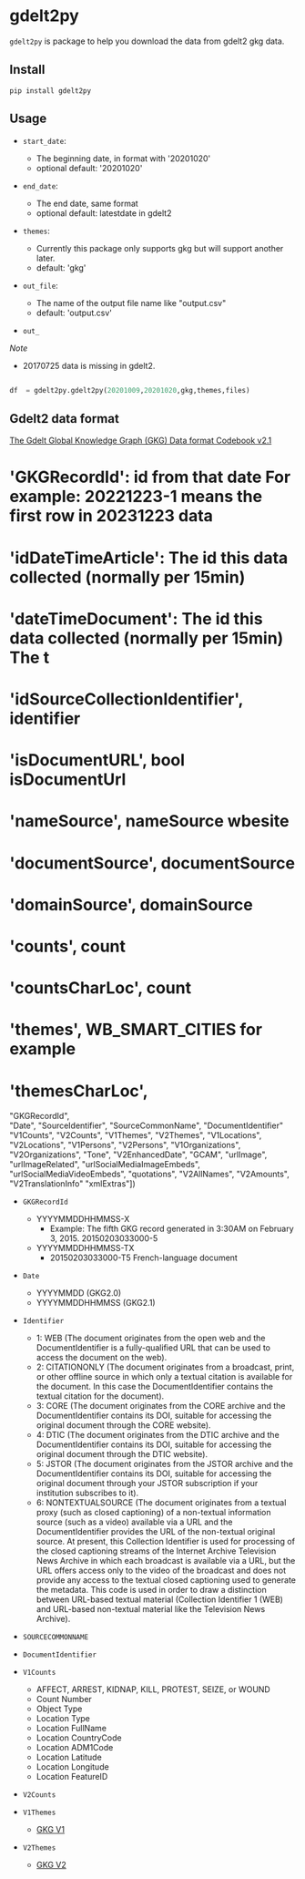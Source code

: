 # gdelt2py

`gdelt2py` is package to help you download the data from gdelt2 gkg data. 


## Install

`pip install gdelt2py`

## Usage

- `start_date`: 
    - The beginning date, in format with '20201020'
    - optional default: '20201020'

- `end_date`: 
    - The end date, same format
    - optional default: latestdate in gdelt2

- `themes`: 
    - Currently this package only supports gkg but will support another later.
    - default: 'gkg'

- `out_file`: 
    - The name of the output file name like "output.csv"
    - default: 'output.csv'

- `out_`

*Note*
- 20170725 data is missing in gdelt2.

```python

df  = gdelt2py.gdelt2py(20201009,20201020,gkg,themes,files)

```

## Gdelt2 data format

[The Gdelt Global Knowledge Graph (GKG) Data format Codebook v2.1](http://data.gdeltproject.org/documentation/GDELT-Global_Knowledge_Graph_Codebook-V2.1.pdf)

# 'GKGRecordId': id from that date For example: 20221223-1 means the first row in 20231223 data
# 'idDateTimeArticle': The id this data collected (normally per 15min)
# 'dateTimeDocument': The id this data collected (normally per 15min) The  t
# 'idSourceCollectionIdentifier',  identifier
# 'isDocumentURL',  bool isDocumentUrl 
# 'nameSource', nameSource wbesite
# 'documentSource', documentSource
# 'domainSource', domainSource
# 'counts', count
# 'countsCharLoc', count
# 'themes', WB_SMART_CITIES for example
# 'themesCharLoc',

"GKGRecordId",	
"Date",	
"SourceIdentifier",
"SourceCommonName",
"DocumentIdentifier"
"V1Counts",
"V2Counts",
"V1Themes",
"V2Themes",
"V1Locations",
"V2Locations",
"V1Persons",
"V2Persons",
"V1Organizations",
"V2Organizations",
"Tone",
"V2EnhancedDate",
"GCAM",
"urlImage",
"urlImageRelated",
"urlSocialMediaImageEmbeds",
"urlSocialMediaVideoEmbeds",
"quotations",
"V2AllNames",
"V2Amounts",
"V2TranslationInfo"
"xmlExtras"])


- `GKGRecordId`
    - YYYYMMDDHHMMSS-X
        - Example:  The fifth GKG record generated in 3:30AM on February 3, 2015. 20150203033000-5
    - YYYYMMDDHHMMSS-TX
        - 20150203033000-T5 French-language document

- `Date`
    - YYYYMMDD (GKG2.0)
    - YYYYMMDDHHMMSS (GKG2.1)

- `Identifier`
    - 1: WEB (The document originates from the open web and the DocumentIdentifier is a fully-qualified URL that can be used to access the document on the web).
    - 2: CITATIONONLY (The document originates from a broadcast, print, or other offline source in which only a textual citation is available for the document. In this case the DocumentIdentifier contains the textual citation for the document).
    - 3: CORE (The document originates from the CORE archive and the DocumentIdentifier contains its DOI, suitable for accessing the original document through the CORE website). 
    - 4: DTIC (The document originates from the DTIC archive and the DocumentIdentifier contains its DOI, suitable for accessing the original document through the DTIC website).
    - 5: JSTOR (The document originates from the JSTOR archive and the DocumentIdentifier contains its DOI, suitable for accessing the original document through your JSTOR
subscription if your institution subscribes to it).
    - 6: NONTEXTUALSOURCE (The document originates from a textual proxy (such as closed
captioning) of a non-textual information source (such as a video) available via a URL and the DocumentIdentifier provides the URL of the non-textual original source. At present, this Collection Identifier is used for processing of the closed captioning streams of the Internet Archive Television News Archive in which each broadcast is available via a URL, but the URL offers access only to the video of the broadcast and does not provide any access to the textual closed captioning used to generate the metadata. This code is used in order to draw a distinction between URL-based textual material (Collection Identifier 1 (WEB) and URL-based non-textual material like the Television News Archive).

- `SOURCECOMMONNAME`

- `DocumentIdentifier`

- `V1Counts`
    - AFFECT, ARREST, KIDNAP, KILL, PROTEST, SEIZE, or WOUND
    - Count Number
    - Object Type
    - Location Type
    - Location FullName
    - Location CountryCode
    - Location ADM1Code
    - Location Latitude
    - Location Longitude
    - Location FeatureID

- `V2Counts`

- `V1Themes`
    - [GKG V1](http://data.gdeltproject.org/documentation/GKG-MASTER-THEMELIST.TXT)
- `V2Themes` 
    - [GKG V2](http://data.gdeltproject.org/api/v2/guides/LOOKUP-GKGTHEMES.TXT)
